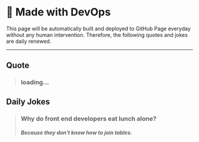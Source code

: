 **<h1>🤖 Made with DevOps</h1>**
<p>This page will be automatically built and deployed to GitHub Page everyday without any human intervention. Therefore, the following quotes and jokes are daily renewed.</p>
<hr/>
<div class="card">
  <h2><strong>Quote</strong></h2>
  <div class="card-body">
    <blockquote class="blockquote mb-0">
      <h3>loading...</h3>
      <footer class="blockquote-footer">
        <i><h4 title="Source Title"></h4></i>
      </footer>
    </blockquote>
  </div>
</div>
<h2><strong>Daily Jokes</strong></h2>


<blockquote><h3>Why do front end developers eat lunch alone?</h3><h4><i>Because they don't know how to join tables.</i></h4></blockquote>